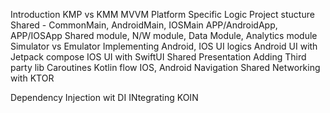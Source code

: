 Introduction
    KMP vs KMM
    MVVM
Platform Specific Logic
    Project stucture
        Shared - CommonMain, AndroidMain, IOSMain
        APP/AndroidApp, APP/IOSApp
    Shared module, N/W module, Data Module, Analytics module
    Simulator vs Emulator
    Implementing Android, IOS UI logics
    Android UI with Jetpack compose
    IOS UI with SwiftUI
Shared Presentation 
    Adding Third party lib
    Caroutines
    Kotlin flow
    IOS, Android Navigation
Shared Networking with KTOR

Dependency Injection wit DI
    INtegrating KOIN
    

